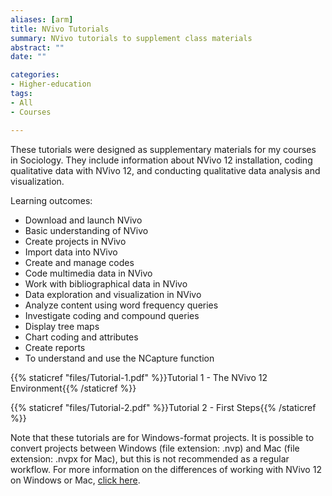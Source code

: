 ```yaml
---
aliases: [arm]
title: NVivo Tutorials
summary: NVivo tutorials to supplement class materials
abstract: ""
date: ""

categories:
- Higher-education
tags:
- All
- Courses

---
```

These tutorials were designed as supplementary materials for my courses in Sociology. They include information about NVivo 12 installation, coding qualitative data with NVivo 
12, and conducting qualitative data analysis and visualization. 

Learning outcomes:

- Download and launch NVivo
- Basic understanding of NVivo
- Create projects in NVivo
- Import data into NVivo
- Create and manage codes
- Code multimedia data in NVivo
- Work with bibliographical data in NVivo
- Data exploration and visualization in NVivo
- Analyze content using word frequency queries
- Investigate coding and compound queries
- Display tree maps
- Chart coding and attributes
- Create reports
- To understand and use the NCapture function

 {{% staticref "files/Tutorial-1.pdf" %}}Tutorial 1 - The NVivo 12 Environment{{% /staticref %}}
 
 {{% staticref "files/Tutorial-2.pdf" %}}Tutorial 2 - First Steps{{% /staticref %}}
 
 Note that these tutorials are for Windows-format projects. It is possible to convert projects between Windows (file extension: .nvp) and Mac (file extension: .nvpx for Mac), but this is not recommended as a regular workflow. For more information on the differences of working with NVivo 12 on Windows or Mac, [click here](https://help-nv.qsrinternational.com/20/win/Content/projects-teamwork/work-with-projects-windows-mac.htm?Highlight=mac).
 

